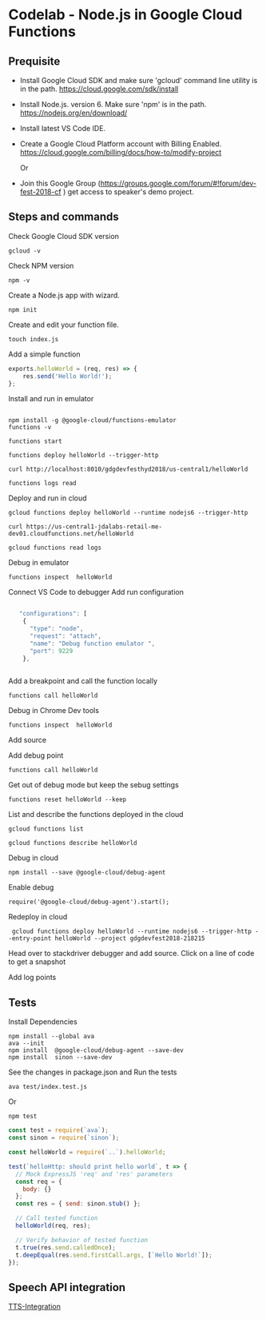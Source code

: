 # Codelab - Node.js in Google Cloud Functions

## Prequisite 

* Install Google Cloud SDK and make sure 'gcloud' command line utility is in the path. https://cloud.google.com/sdk/install
* Install Node.js. version 6. Make sure 'npm' is in the path. https://nodejs.org/en/download/
* Install latest VS Code IDE.
* Create a Google Cloud Platform account with Billing Enabled. https://cloud.google.com/billing/docs/how-to/modify-project

    Or 
* Join this Google Group (https://groups.google.com/forum/#!forum/dev-fest-2018-cf ) get access to speaker's demo project. 

## Steps and commands

Check Google Cloud SDK version 

```gcloud -v```

Check NPM version

```npm -v```

Create a Node.js app with wizard.

```npm init```

Create and edit your function file.

```touch index.js```

Add a simple function 

``` javascript 
exports.helloWorld = (req, res) => {
	res.send('Hello World!');
};
```

Install and run in emulator 

```

npm install -g @google-cloud/functions-emulator
functions -v

functions start

functions deploy helloWorld --trigger-http
 
curl http://localhost:8010/gdgdevfesthyd2018/us-central1/helloWorld

functions logs read

```

Deploy and run in cloud 

```
gcloud functions deploy helloWorld --runtime nodejs6 --trigger-http

curl https://us-central1-jdalabs-retail-me-dev01.cloudfunctions.net/helloWorld

gcloud functions read logs

```


Debug in emulator 
```
functions inspect  helloWorld
```
Connect VS Code to debugger 
Add run configuration 
``` javascript 

   "configurations": [
    {
      "type": "node",
      "request": "attach",
      "name": "Debug function emulator ",
      "port": 9229
    },
    
```
Add a breakpoint and call the function locally  
```
functions call helloWorld
```
Debug in Chrome Dev tools
``` 
functions inspect  helloWorld
```
Add source 

Add debug point 

```
functions call helloWorld
``` 
Get out of debug mode but keep the sebug settings 
```
functions reset helloWorld --keep
 ```
List and describe the functions deployed in the cloud  
```
gcloud functions list

gcloud functions describe helloWorld
```
Debug in cloud 
```
npm install --save @google-cloud/debug-agent
```
Enable debug
```
require('@google-cloud/debug-agent').start();
```
Redeploy in cloud 
```
 gcloud functions deploy helloWorld --runtime nodejs6 --trigger-http --entry-point helloWorld --project gdgdevfest2018-218215
```

Head over to stackdriver debugger and add source. Click on a line of code to get a snapshot 

Add log points 

## Tests

Install Dependencies
```
npm install --global ava
ava --init
npm install  @google-cloud/debug-agent --save-dev
npm install  sinon --save-dev

```
See the changes in package.json and Run the tests 
```
ava test/index.test.js
```
Or
```
npm test
```

``` javascript 
const test = require(`ava`);
const sinon = require(`sinon`);

const helloWorld = require(`..`).helloWorld;

test(`helloHttp: should print hello world`, t => {
  // Mock ExpressJS 'req' and 'res' parameters
  const req = {
    body: {}
  };
  const res = { send: sinon.stub() };

  // Call tested function
  helloWorld(req, res);

  // Verify behavior of tested function
  t.true(res.send.calledOnce);
  t.deepEqual(res.send.firstCall.args, [`Hello World!`]);
});
```

## Speech API integration 

[TTS-Integration](docs/TTS-Integration.md)


